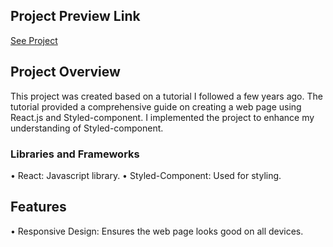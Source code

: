 ## Project Preview Link
[See Project](https://rastifar.github.io/)

## Project Overview

This project was created based on a tutorial I followed a few years ago.
The tutorial provided a comprehensive guide on creating a web page using React.js and Styled-component.
I implemented the project to enhance my understanding of Styled-component.


### Libraries and Frameworks
•  React: Javascript library.
•  Styled-Component: Used for styling.



## Features
•  Responsive Design: Ensures the web page looks good on all devices.


